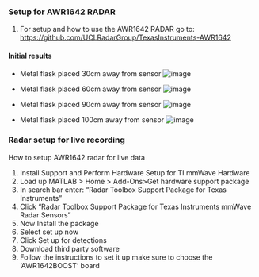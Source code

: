 ### Setup for AWR1642 RADAR
1. For setup and how to use the AWR1642 RADAR go to: https://github.com/UCLRadarGroup/TexasInstruments-AWR1642 


#### Initial results
* Metal flask placed 30cm away from sensor
![image](https://github.com/user-attachments/assets/49399cc0-9c2c-44ab-8b9e-fda1cb787839)


* Metal flask placed 60cm away from sensor
  ![image](https://github.com/user-attachments/assets/3ec23e15-6f81-4a2e-b404-cd8c789f010a)

* Metal flask placed 90cm away from sensor
![image](https://github.com/user-attachments/assets/8cba8ee4-6bb7-4b0d-a802-98dc43f95449)

* Metal flask placed 100cm away from sensor
 ![image](https://github.com/user-attachments/assets/02b0ef47-8508-41c7-8eec-9f2f53b53cb3)

### Radar setup for live recording
How to setup AWR1642 radar for live data
1.	Install Support and Perform Hardware Setup for TI mmWave Hardware
2.	Load up MATLAB > Home > Add-Ons>Get hardware support package
3.	In search bar enter: “Radar Toolbox Support Package for Texas Instruments”
4.	Click “Radar Toolbox Support Package for Texas Instruments mmWave Radar Sensors”
5.	Now Install the package
6.	Select set up now
7.	Click Set up for detections
8.	Download third party software
9.	Follow the instructions to set it up make sure to choose the ‘AWR1642BOOST’ board
